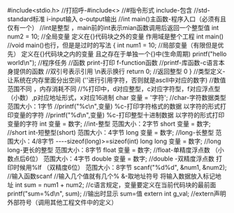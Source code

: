 #include<stdio.h>					//打招呼-#include<> 
									//#指令形式  include-包含
									//std-standard标准  i-input输入  o-output输出 
									//int main()主函数-程序入口（必须有且仅有一个） 
									//int是整型 ，main前的int表示mian函数调用后返回一个整型值 
int num2 = 10;						//全局变量   定义在{}代码块之外的变量   作用域是整个工程
int main()							//void main()也行，但是是过时的写法 
{
	int num1 = 10;					//局部变量（有限但是优先）   定义在{}代码块之内的变量  且之存在于单独一个{}中(生命周期)
	printf("hello world\n");		//程序任务
									//函数 print-打印  f-function函数
									//printf-库函数-c语言本身提供的函数
									//双引号表示引用   \n表示换行 
	return 0;						//返回整型 0
}
									//类型定义-让系统在内存里面分出空间 (''进行引用字符，否则就是ascll中对应的数字) 
									//数值范围不同 ，内存消耗不同 
									//%打印中，d对应整型，c对应字符型，f对应浮点型（小数）,p对应地址形式，x对应16进制 
char 变量 = '字符';					//char-字符数据类型  范围大小：1字节 
									//printf("%c\n",变量)    %c-打印字符格式的数据     以字符的形式打印变量的字符 
									//printf("%d\n",变量)    %c-打印整型十进制数据     以字符的形式打印变量的字符 
int 变量 = 数字;					//int-整型  范围大小：2字节
short 变量 = 数字;					//short int-短整型(short) 范围大小：4字节
long 变量 = 数字;					//long-长整型   范围大小：4/8字节  ----sizeof(long)>=sizeof(int)
long long 变量 = 数字;				//long long-更长的整型  范围大小：8字节
float 变量 = 数字;					//float-单精度浮点数  （小数点后6位） 范围大小：4字节
double 变量 = 数字;					//double -双精度浮点数 打印时候用%lf （双精度6位）  范围大小：8字节
scanf("%d%d", &num1, &num2);		//输入函数scanf
									//输入几个值就有几个%    &-取地址符号   将输入数据放入标记地址
int sum = num1 + num2;				//c语言规定，变量要定义在当前代码块的最前面
printf("sum=%d\n", sum);			//输出时显示   sum=值
extern int g_val;					//extern声明外部符号（调用其他工程文件中的定义）
